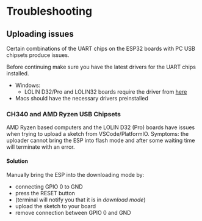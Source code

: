 # Troubleshooting

## Uploading issues
Certain combinations of the UART chips on the ESP32 boards with PC USB chipsets produce issues.

Before continuing make sure you have the latest drivers for the UART chips installed. 
* Windows: 
  * LOLIN D32/Pro and LOLIN32 boards require the driver from [here](https://www.wch-ic.com/downloads/CH341SER_ZIP.html)
* Macs should have the necessary drivers preinstalled

### CH340 and AMD Ryzen USB Chipsets
AMD Ryzen based computers and the LOLIN D32 (Pro) boards have issues when trying to upload a sketch from VSCode/PlatformIO. Symptoms: the uploader cannot bring the ESP into flash mode and after some waiting time will terminate with an error.

#### Solution
Manually bring the ESP into the downloading mode by:

* connecting GPIO 0 to GND
* press the RESET button
* (terminal will notify you that it is in *download mode*)
* upload the sketch to your board
* remove connection between GPIO 0 and GND